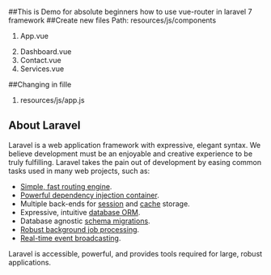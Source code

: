 ##This is Demo for absolute beginners how to use vue-router in laravel 7 framework
##Create new files
Path: resources/js/components
1. App.vue 

<template>
    <main>
        <nav class="navbar navbar-expand-lg navbar-dark bg-dark">
            <div class="container-fluid">
                <router-link to="/" class="navbar-brand">Dashboard</router-link>                       
                <router-link to="/contact" class="navbar-brand">Contact</router-link>
                <router-link to="/services" class="navbar-brand">Services</router-link>          
            </div>
        </nav>

        <div class="container mt-5">

            <router-view></router-view>
            
        </div>

    </main>

</template>
 
<script>
    export default {}
</script>

2. Dashboard.vue
3. Contact.vue
4. Services.vue

##Changing in fille
1. resources/js/app.js

## About Laravel

Laravel is a web application framework with expressive, elegant syntax. We believe development must be an enjoyable and creative experience to be truly fulfilling. Laravel takes the pain out of development by easing common tasks used in many web projects, such as:

- [Simple, fast routing engine](https://laravel.com/docs/routing).
- [Powerful dependency injection container](https://laravel.com/docs/container).
- Multiple back-ends for [session](https://laravel.com/docs/session) and [cache](https://laravel.com/docs/cache) storage.
- Expressive, intuitive [database ORM](https://laravel.com/docs/eloquent).
- Database agnostic [schema migrations](https://laravel.com/docs/migrations).
- [Robust background job processing](https://laravel.com/docs/queues).
- [Real-time event broadcasting](https://laravel.com/docs/broadcasting).

Laravel is accessible, powerful, and provides tools required for large, robust applications.
